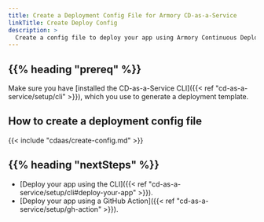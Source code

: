 ```yaml
---
title: Create a Deployment Config File for Armory CD-as-a-Service
linkTitle: Create Deploy Config
description: >
  Create a config file to deploy your app using Armory Continuous Deployment-as-a-Service.
---
```


## {{% heading "prereq" %}}

Make sure you have [installed the CD-as-a-Service CLI]({{< ref "cd-as-a-service/setup/cli" >}}), which you use to generate a deployment template.

## How to create a deployment config file

{{< include "cdaas/create-config.md" >}}

## {{% heading "nextSteps" %}}

* [Deploy your app using the CLI]({{< ref "cd-as-a-service/setup/cli#deploy-your-app" >}}).
* [Deploy your app using a GitHub Action]({{< ref "cd-as-a-service/setup/gh-action" >}}).
